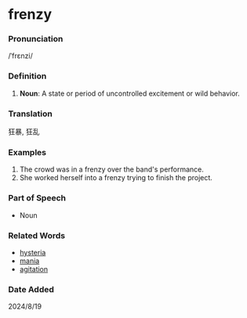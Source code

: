 # frenzy
### Pronunciation
/ˈfrɛnzi/
### Definition
1. **Noun**: A state or period of uncontrolled excitement or wild behavior.
### Translation
狂暴, 狂乱
### Examples
1. The crowd was in a frenzy over the band's performance.
2. She worked herself into a frenzy trying to finish the project.
### Part of Speech
- Noun
### Related Words
- [hysteria](hysteria.md)
- [mania](mania.md)
- [agitation](agitation.md)
### Date Added
2024/8/19
